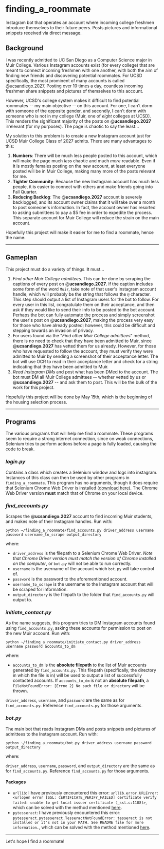 # finding\_a\_roommate

Instagram bot that operates an account where incoming college freshmen introduce themselves to their future peers. Posts pictures and informational snippets received via direct message.

## Background

I was recently admitted to UC San Diego as a Computer Science major in Muir College. Various Instagram accounts exist (for every college) that are meant to connect incoming freshmen with one another, with both the aim of finding new friends and discovering potential roommates. For UCSD specifically, the most prominent of many accounts is called [@ucsandiego.2027](https://www.instagram.com/ucsandiego.2027/). Posting over 10 times a day, countless incoming freshmen share snippets and pictures of themselves to this account. 

However, UCSD's college system makes it difficult to find potential roommates -- my main objective -- on this account. For one, I can't dorm with someone of the opposite gender, and secondly, I can't dorm with someone who is not in my college (Muir, one of *eight* colleges at UCSD). This renders the significant majority of the posts on @**ucsandiego.2027** irrelevant (for my purposes). The page is chaotic to say the least...

My solution to this problem is to create a new Instagram account just for UCSD Muir College Class of 2027 admits. There are many advantages to this:

1. **Numbers**: There will be much less people posted to this account, which will make the page much *less* chaotic and much *more* readable. Even if it is mostly females posting on the new account, at least everyone posted will be in Muir College, making many more of the posts relevant for me.
2. **Tighter Community**: Because the new Instagram account has much less people, it is easier to connect with others and make friends going into Fall Quarter.
3. **Reducing Backlog**: The @**ucsandiego.2027** account is severely backlogged, and its account owner claims that it will take over a month to post someone's information. In fact, the account owner has resorted to asking submittees to pay a $5 fee in order to expedite the process. This separate account for Muir College will reduce the strain on the main account.

Hopefully this project will make it easier for me to find a roommate, hence the name.

---

## Gameplan
This project must do a variety of things. It must...

1. *Find other Muir College admittees*. This can be done by scraping the captions of every post on @**ucsandiego.2027**. If the caption includes some form of the word `Muir`, take note of that user's instagram account handle, which will probably be the string that follows the `@` character. This step should output a list of Instagram users for the bot to follow. For every user in this list, congratulate them on their acceptance, and then ask if they would like to send their info to be posted to the bot account. Perhaps the bot can fully automate the process and simply screenshot the user's post on @**ucsandiego.2027**, making the process very easy for those who have already posted; however, this could be difficult and stepping towards an invasion of privacy.
2. For users found via the "*Find other Muir College admittees*" method, there is no need to check that they have been admitted to Muir, since @**ucsandiego.2027** has vetted them for us already. However, for those who have requested to follow the account, they must verify they were admitted to Muir by sending a screenshot of their acceptance letter. The bot will use OCR to read in their acceptance letter and check for a string indicating that they have been admitted to Muir.
3. *Read Instagram DMs* and post what has been DMed to the account. The bot must DM all Muir College admittees -- whether vetted by us or @**ucsandiego.2027** -- and ask them to post. This will be the bulk of the work for this project.

Hopefully this project will be done by May 15th, which is the beginning of the housing selection process.

---

## Programs
The various programs that will help me find a roommate. These programs seem to require a strong internet connection, since on weak connections, Selenium tries to perform actions before a page is fully loaded, causing the code to break.


### *login.py*
Contains a class which creates a Selenium window and logs into instagram. Instances of this class can then be used by other programs in `finding_a_roommate`. This program has no arguments, though it does require that Selenium Chrome Web Driver is installed ([download here](https://chromedriver.chromium.org/downloads)). The Chrome Web Driver version **must** match that of Chrome on your local device.


### *find_accounts.py*
Scrapes the @**ucsandiego.2027** account to find incoming Muir students, and makes note of their Instagram handles. Run with:

```
python ~/finding_a_roommate/find_accounts.py driver_address username password username_to_scrape output_directory
```

where:

- `driver_address` is the filepath to a Selenium Chrome Web Driver. *Note that Chrome Driver version must match the version of Chrome installed on the computer*, or `bot.py` will not be able to run correctly.
- `username` is the username of the account which `bot.py` will take control of.
- `password` is the password to the aforementioned account.
- `username_to_scrape` is the username to the Instagram account that will be scraped for information.
- `output_directory` is the filepath to the folder that `find_accounts.py` will output to.


### *initiate_contact.py*
As the name suggests, this program tries to DM Instagram accounts found using `find_accounts.py`, asking these accounts for permission to post on the new Muir account. Run with:

```
python ~/finding_a_roommate/initiate_contact.py driver_address username password accounts_to_dm
```

where:

- `accounts_to_dm` is the **absolute filepath** to the list of Muir accounts generated by `find_accounts.py`. This filepath (specifically, the directory in which the file is in) will be used to output a list of successfully contacted accounts. If `accounts_to_dm` is not an **absolute filepath**, a `FileNotFoundError: [Errno 2] No such file or directory` will be thrown.

`driver_address`, `username`, and `password` are the same as for `find_accounts.py`. Reference `find_accounts.py` for those arguments.


### *bot.py*
The main bot that reads Instagram DMs and posts snippets and pictures of admittees to the Instagram account. Run with:

```
python ~/finding_a_roommate/bot.py driver_address username password output_directory
```

where:

`driver_address`, `username`, `password`, and `output_directory` are the same as for `find_accounts.py`. Reference `find_accounts.py` for those arguments.

#### Packages

- `urllib`: I have previously encountered this error: `urllib.error.URLError: <urlopen error [SSL: CERTIFICATE_VERIFY_FAILED] certificate verify failed: unable to get local issuer certificate (_ssl.c:1108)>`, which can be solved with the method mentioned [here](https://stackoverflow.com/questions/50236117/scraping-ssl-certificate-verify-failed-error-for-http-en-wikipedia-org).
- `pytesseract`: I have previously encountered this error: `pytesseract.pytesseract.TesseractNotFoundError: tesseract is not installed or it's not in your PATH. See README file for more information.`, which can be solved with the method mentioned [here](https://stackoverflow.com/questions/50951955/pytesseract-tesseractnotfound-error-tesseract-is-not-installed-or-its-not-i).

---

Let's hope I find a roommate!
